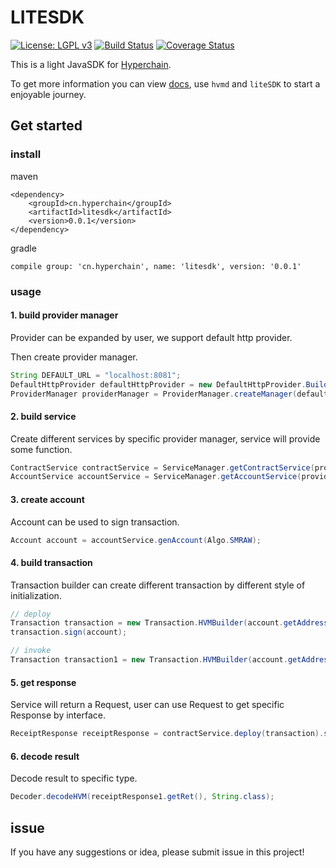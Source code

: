 # LITESDK

[![License: LGPL v3](https://img.shields.io/badge/License-LGPL%20v3-blue.svg)](https://www.gnu.org/licenses/lgpl-3.0)
[![Build Status](https://travis-ci.org/hyperchain/javasdk.svg?branch=master)](https://travis-ci.org/hyperchain/javasdk)
[![Coverage Status](https://coveralls.io/repos/github/hyperchain/javasdk/badge.svg?branch=master)](https://coveralls.io/github/hyperchain/javasdk?branch=master)

This is a light JavaSDK for [Hyperchain](http://www.hyperchain.cn).

To get more information you can view [docs](http://docs.hyperchain.cn), use `hvmd` and `liteSDK` to start a enjoyable journey.

## Get started

### install

maven

```
<dependency>
    <groupId>cn.hyperchain</groupId>
    <artifactId>litesdk</artifactId>
    <version>0.0.1</version>
</dependency>
```

gradle

```
compile group: 'cn.hyperchain', name: 'litesdk', version: '0.0.1'
```

### usage

#### 1. build provider manager

Provider can be expanded by user, we support default http provider.

Then create provider manager.

```java
String DEFAULT_URL = "localhost:8081";
DefaultHttpProvider defaultHttpProvider = new DefaultHttpProvider.Builder().setUrl(DEFAULT_URL).build();
ProviderManager providerManager = ProviderManager.createManager(defaultHttpProvider);
```

#### 2. build service

Create different services by specific provider manager, service will provide some function.

```java
ContractService contractService = ServiceManager.getContractService(providerManager);
AccountService accountService = ServiceManager.getAccountService(providerManager);
```

#### 3. create account

Account can be used to sign transaction.

```java
Account account = accountService.genAccount(Algo.SMRAW);
```

#### 4. build transaction

Transaction builder can create different transaction by different style of initialization.

```java
// deploy
Transaction transaction = new Transaction.HVMBuilder(account.getAddress()).deploy("hvm-jar/hvmbasic-1.0.0-student.jar").build();
transaction.sign(account);

// invoke
Transaction transaction1 = new Transaction.HVMBuilder(account.getAddress()).invoke(receiptResponse.getContractAddress(), new StudentInvoke()).build();
```

#### 5. get response

Service will return a Request, user can use Request to get specific Response by interface.

```java
ReceiptResponse receiptResponse = contractService.deploy(transaction).send().polling();
```

#### 6. decode result

Decode result to specific type.

```java
Decoder.decodeHVM(receiptResponse1.getRet(), String.class);
```

## issue

If you have any suggestions or idea, please submit issue in this project!
